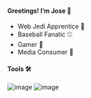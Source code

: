 #### Greetings! I’m Jose 🦔
- Web Jedi Apprentice 📱
- Baseball Fanatic ⚾️ 
- Gamer 👾
- Media Consumer 🎥

#### Tools 🛠

![image](https://user-images.githubusercontent.com/83281328/144599337-ab14db02-344b-4116-995c-658d6b851661.png)
![image](https://user-images.githubusercontent.com/83281328/144599369-4c3f494b-d7f7-4dad-9b70-5d8837c28c0f.png)


<!---
josejbracho/josejbracho is a ✨ special ✨ repository because its `README.md` (this file) appears on your GitHub profile.
You can click the Preview link to take a look at your changes.
--->
